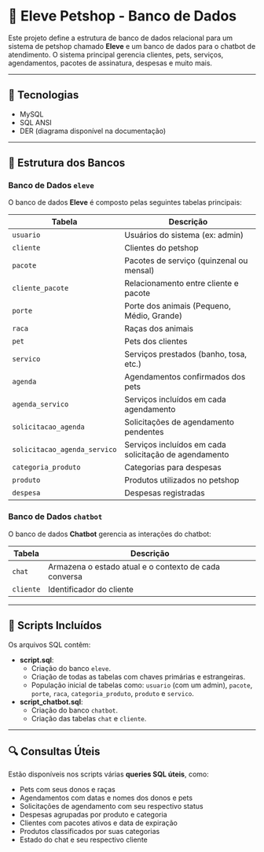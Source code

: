 # 🐾 Eleve Petshop - Banco de Dados

Este projeto define a estrutura de banco de dados relacional para um sistema de petshop chamado **Eleve** e um banco de dados para o chatbot de atendimento. O sistema principal gerencia clientes, pets, serviços, agendamentos, pacotes de assinatura, despesas e muito mais.

---

## 📌 Tecnologias

- MySQL
- SQL ANSI
- DER (diagrama disponível na documentação)

---

## 🧱 Estrutura dos Bancos

### Banco de Dados `eleve`

O banco de dados **Eleve** é composto pelas seguintes tabelas principais:

| Tabela | Descrição |
|---|---|
| `usuario` | Usuários do sistema (ex: admin) |
| `cliente` | Clientes do petshop |
| `pacote` | Pacotes de serviço (quinzenal ou mensal) |
| `cliente_pacote` | Relacionamento entre cliente e pacote |
| `porte` | Porte dos animais (Pequeno, Médio, Grande) |
| `raca` | Raças dos animais |
| `pet` | Pets dos clientes |
| `servico` | Serviços prestados (banho, tosa, etc.) |
| `agenda` | Agendamentos confirmados dos pets |
| `agenda_servico` | Serviços incluídos em cada agendamento |
| `solicitacao_agenda` | Solicitações de agendamento pendentes |
| `solicitacao_agenda_servico`| Serviços incluídos em cada solicitação de agendamento |
| `categoria_produto` | Categorias para despesas |
| `produto` | Produtos utilizados no petshop |
| `despesa` | Despesas registradas |

### Banco de Dados `chatbot`

O banco de dados **Chatbot** gerencia as interações do chatbot:

| Tabela | Descrição |
|---|---|
| `chat` | Armazena o estado atual e o contexto de cada conversa |
| `cliente` | Identificador do cliente |

---

## 📄 Scripts Incluídos

Os arquivos SQL contêm:

- **script.sql**:
    - Criação do banco `eleve`.
    - Criação de todas as tabelas com chaves primárias e estrangeiras.
    - População inicial de tabelas como: `usuario` (com um admin), `pacote`, `porte`, `raca`, `categoria_produto`, `produto` e `servico`.
- **script_chatbot.sql**:
    - Criação do banco `chatbot`.
    - Criação das tabelas `chat` e `cliente`.

---

## 🔍 Consultas Úteis

Estão disponíveis nos scripts várias **queries SQL úteis**, como:

- Pets com seus donos e raças
- Agendamentos com datas e nomes dos donos e pets
- Solicitações de agendamento com seu respectivo status
- Despesas agrupadas por produto e categoria
- Clientes com pacotes ativos e data de expiração
- Produtos classificados por suas categorias
- Estado do chat e seu respectivo cliente
